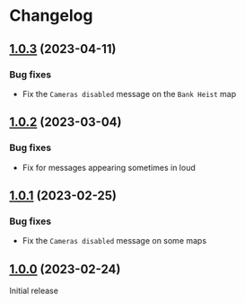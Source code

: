 # Changelog

## [1.0.3](https://github.com/SgtAlexis/SgtBain/releases/tag/v1.0.3) (2023-04-11)

### Bug fixes
- Fix the `Cameras disabled` message on the `Bank Heist` map

## [1.0.2](https://github.com/SgtAlexis/SgtBain/releases/tag/v1.0.2) (2023-03-04)

### Bug fixes
- Fix for messages appearing sometimes in loud

## [1.0.1](https://github.com/SgtAlexis/SgtBain/releases/tag/v1.0.1) (2023-02-25)

### Bug fixes
- Fix the `Cameras disabled` message on some maps

## [1.0.0](https://github.com/SgtAlexis/SgtBain/releases/tag/v1.0.0) (2023-02-24)
Initial release